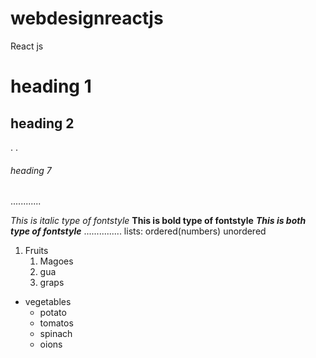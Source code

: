 # webdesignreactjs
React js 
# heading 1
## heading 2
.
.
###### heading 7
............

*This is italic type of fontstyle*
**This is bold type of fontstyle**
***This is both type of fontstyle***
...............
lists:
      ordered(numbers)
      unordered
1. Fruits
   1. Magoes
   2. gua
   3. graps
  
      
* vegetables
  * potato
  * tomatos
  * spinach
  * oions      
